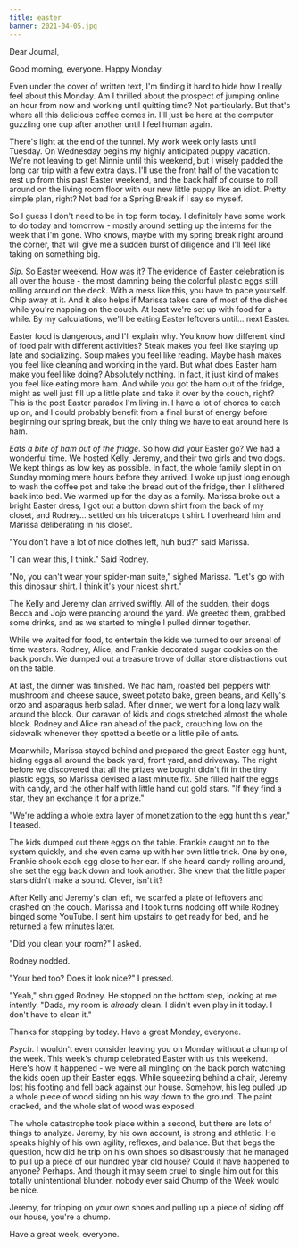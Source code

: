 ```yaml
---
title: easter
banner: 2021-04-05.jpg
---
```


Dear Journal,

Good morning, everyone.  Happy Monday.

Even under the cover of written text, I'm finding it hard to hide how
I really feel about this Monday.  Am I thrilled about the prospect of
jumping online an hour from now and working until quitting time?  Not
particularly.  But that's where all this delicious coffee comes in.
I'll just be here at the computer guzzling one cup after another until
I feel human again.

There's light at the end of the tunnel.  My work week only lasts until
Tuesday.  On Wednesday begins my highly anticipated puppy vacation.
We're not leaving to get Minnie until this weekend, but I wisely
padded the long car trip with a few extra days.  I'll use the front
half of the vacation to rest up from this past Easter weekend, and the
back half of course to roll around on the living room floor with our
new little puppy like an idiot.  Pretty simple plan, right?  Not bad
for a Spring Break if I say so myself.

So I guess I don't need to be in top form today.  I definitely have
some work to do today and tomorrow - mostly around setting up the
interns for the week that I'm gone.  Who knows, maybe with my spring
break right around the corner, that will give me a sudden burst of
diligence and I'll feel like taking on something big.

_Sip_.  So Easter weekend.  How was it?  The evidence of Easter
celebration is all over the house - the most damning being the
colorful plastic eggs still rolling around on the deck.  With a mess
like this, you have to pace yourself.  Chip away at it.  And it also
helps if Marissa takes care of most of the dishes while you're napping
on the couch.  At least we're set up with food for a while.  By my
calculations, we'll be eating Easter leftovers until... next Easter.

Easter food is dangerous, and I'll explain why.  You know how
different kind of food pair with different activities?  Steak makes
you feel like staying up late and socializing.  Soup makes you feel
like reading.  Maybe hash makes you feel like cleaning and working in
the yard.  But what does Easter ham make you feel like doing?
Absolutely nothing.  In fact, it just kind of makes you feel like
eating more ham.  And while you got the ham out of the fridge, might
as well just fill up a little plate and take it over by the couch,
right?  This is the post Easter paradox I'm living in.  I have a lot
of chores to catch up on, and I could probably benefit from a final
burst of energy before beginning our spring break, but the only thing
we have to eat around here is ham.

_Eats a bite of ham out of the fridge_.  So how _did_ your Easter go?
We had a wonderful time.  We hosted Kelly, Jeremy, and their two girls
and two dogs.  We kept things as low key as possible.  In fact, the
whole family slept in on Sunday morning mere hours before they
arrived.  I woke up just long enough to wash the coffee pot and take
the bread out of the fridge, then I slithered back into bed.  We
warmed up for the day as a family.  Marissa broke out a bright Easter
dress, I got out a button down shirt from the back of my closet, and
Rodney... settled on his triceratops t shirt.  I overheard him and
Marissa deliberating in his closet.

"You don't have a lot of nice clothes left, huh bud?" said Marissa.

"I can wear this, I think." Said Rodney.

"No, you can't wear your spider-man suite," sighed Marissa.  "Let's go
with this dinosaur shirt.  I think it's your nicest shirt."

The Kelly and Jeremy clan arrived swiftly.  All of the sudden, their
dogs Becca and Jojo were prancing around the yard.  We greeted them,
grabbed some drinks, and as we started to mingle I pulled dinner
together.

While we waited for food, to entertain the kids we turned to our
arsenal of time wasters.  Rodney, Alice, and Frankie decorated sugar
cookies on the back porch.  We dumped out a treasure trove of dollar
store distractions out on the table.

At last, the dinner was finished.  We had ham, roasted bell peppers
with mushroom and cheese sauce, sweet potato bake, green beans, and
Kelly's orzo and asparagus herb salad.  After dinner, we went for a
long lazy walk around the block.  Our caravan of kids and dogs
stretched almost the whole block.  Rodney and Alice ran ahead of the
pack, crouching low on the sidewalk whenever they spotted a beetle or
a little pile of ants.

Meanwhile, Marissa stayed behind and prepared the great Easter egg
hunt, hiding eggs all around the back yard, front yard, and driveway.
The night before we discovered that all the prizes we bought didn't
fit in the tiny plastic eggs, so Marissa devised a last minute fix.
She filled half the eggs with candy, and the other half with little
hand cut gold stars.  "If they find a star, they an exchange it for a
prize."

"We're adding a whole extra layer of monetization to the egg hunt this
year," I teased.

The kids dumped out there eggs on the table.  Frankie caught on to the
system quickly, and she even came up with her own little trick.  One
by one, Frankie shook each egg close to her ear.  If she heard candy
rolling around, she set the egg back down and took another.  She knew
that the little paper stars didn't make a sound.  Clever, isn't it?

After Kelly and Jeremy's clan left, we scarfed a plate of leftovers
and crashed on the couch.  Marissa and I took turns nodding off while
Rodney binged some YouTube.  I sent him upstairs to get ready for bed,
and he returned a few minutes later.

"Did you clean your room?" I asked.

Rodney nodded.

"Your bed too?  Does it look nice?" I pressed.

"Yeah," shrugged Rodney.  He stopped on the bottom step, looking at me
intently.  "Dada, my room is _already_ clean.  I didn't even play in
it today.  I don't have to clean it."

Thanks for stopping by today.  Have a great Monday, everyone.

_Psych_.  I wouldn't even consider leaving you on Monday without a
chump of the week.  This week's chump celebrated Easter with us this
weekend.  Here's how it happened - we were all mingling on the back
porch watching the kids open up their Easter eggs.  While squeezing
behind a chair, Jeremy lost his footing and fell back against our
house.  Somehow, his leg pulled up a whole piece of wood siding on his
way down to the ground.  The paint cracked, and the whole slat of wood
was exposed.

The whole catastrophe took place within a second, but there are lots
of things to analyze.  Jeremy, by his own account, is strong and
athletic.  He speaks highly of his own agility, reflexes, and balance.
But that begs the question, how did he trip on his own shoes so
disastrously that he managed to pull up a piece of our hundred year
old house?  Could it have happened to anyone?  Perhaps.  And though it
may seem cruel to single him out for this totally unintentional
blunder, nobody ever said Chump of the Week would be nice.

Jeremy, for tripping on your own shoes and pulling up a piece of
siding off our house, you're a chump.

Have a great week, everyone.
